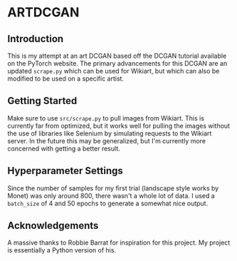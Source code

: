# ARTDCGAN

## Introduction
This is my attempt at an art DCGAN based off the DCGAN tutorial available on the PyTorch website. The primary advancements for this DCGAN are an updated ``scrape.py`` which can be used for Wikiart, but which can also be modified to be used on a specific artist.

## Getting Started
Make sure to use ```src/scrape.py``` to pull images from Wikiart. This is currently far from optimized, but it works well for pulling the images without the use of libraries like Selenium by simulating requests to the Wikiart server. In the future this may be generalized, but I'm currently more concerned with getting a better result.

## Hyperparameter Settings
Since the number of samples for my first trial (landscape style works by Monet) was only around 800, there wasn't a whole lot of data. I used a ``batch_size`` of 4 and 50 epochs to generate a somewhat nice output.

## Acknowledgements
A massive thanks to Robbie Barrat for inspiration for this project. My project is essentially a Python version of his. 
